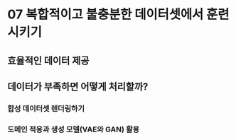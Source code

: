 # 07 복합적이고 불충분한 데이터셋에서 훈련시키기

## 효율적인 데이터 제공

## 데이터가 부족하면 어떻게 처리할까?

### 합성 데이터셋 렌더링하기

### 도메인 적응과 생성 모델(VAE와 GAN) 활용
